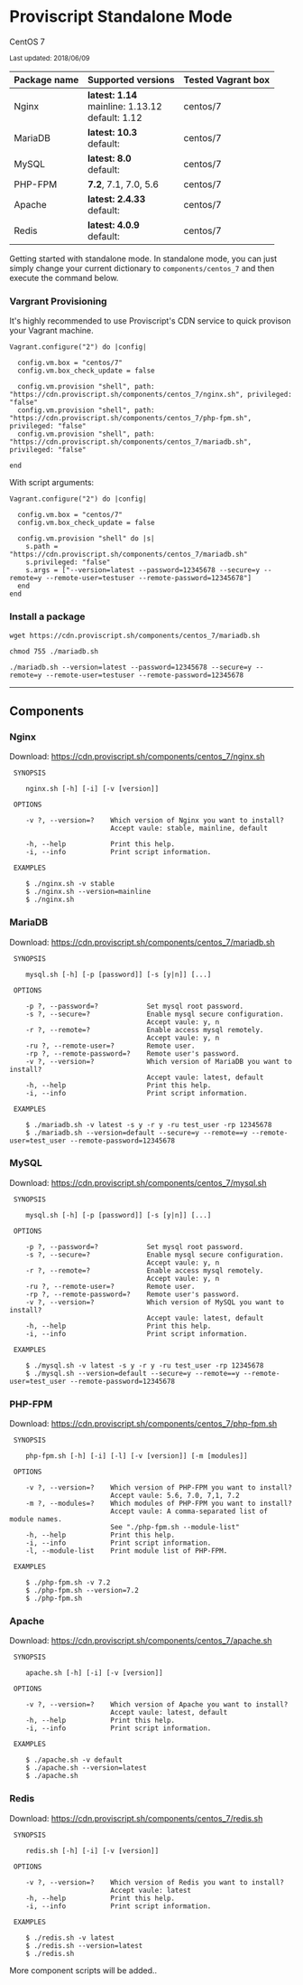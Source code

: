 # Proviscript Standalone Mode

CentOS 7

<small>Last updated: 2018/06/09</small>

| Package name  | Supported versions | Tested Vagrant box |
|---|---|---|
|  Nginx | **latest: 1.14**<br />mainline: 1.13.12<br />default: 1.12 | centos/7 | 
|  MariaDB |  **latest: 10.3**<br />default:  | centos/7 |
|  MySQL |  **latest: 8.0**<br />default:  | centos/7 |
|  PHP-FPM |  **7.2**, 7.1, 7.0, 5.6 | centos/7 |
|  Apache |  **latest: 2.4.33**<br />default:  | centos/7 |
|  Redis |  **latest: 4.0.9**<br />default: | centos/7 |

Getting started with standalone mode. In standalone mode, you can just simply change your current dictionary to `components/centos_7` and then execute the command below.

### Vargrant Provisioning

It's highly recommended to use Proviscript's CDN service to quick provison your Vagrant machine.

```shell
Vagrant.configure("2") do |config|
  
  config.vm.box = "centos/7"
  config.vm.box_check_update = false

  config.vm.provision "shell", path: "https://cdn.proviscript.sh/components/centos_7/nginx.sh", privileged: "false"
  config.vm.provision "shell", path: "https://cdn.proviscript.sh/components/centos_7/php-fpm.sh", privileged: "false"
  config.vm.provision "shell", path: "https://cdn.proviscript.sh/components/centos_7/mariadb.sh", privileged: "false"
  
end
```

With script arguments:

```shell
Vagrant.configure("2") do |config|
  
  config.vm.box = "centos/7"
  config.vm.box_check_update = false

  config.vm.provision "shell" do |s|
    s.path = "https://cdn.proviscript.sh/components/centos_7/mariadb.sh"
    s.privileged: "false"
    s.args = ["--version=latest --password=12345678 --secure=y --remote=y --remote-user=testuser --remote-password=12345678"]
  end
end
```

### Install a package

```shell
wget https://cdn.proviscript.sh/components/centos_7/mariadb.sh
```
```shell
chmod 755 ./mariadb.sh
```
```shell
./mariadb.sh --version=latest --password=12345678 --secure=y --remote=y --remote-user=testuser --remote-password=12345678
```

---

## Components

### Nginx

Download:
https://cdn.proviscript.sh/components/centos_7/nginx.sh

```
 SYNOPSIS

    nginx.sh [-h] [-i] [-v [version]]

 OPTIONS

    -v ?, --version=?    Which version of Nginx you want to install?
                         Accept vaule: stable, mainline, default
                         
    -h, --help           Print this help.
    -i, --info           Print script information.

 EXAMPLES

    $ ./nginx.sh -v stable
    $ ./nginx.sh --version=mainline
    $ ./nginx.sh
```

### MariaDB

Download:
https://cdn.proviscript.sh/components/centos_7/mariadb.sh


```
 SYNOPSIS

    mysql.sh [-h] [-p [password]] [-s [y|n]] [...]

 OPTIONS

    -p ?, --password=?            Set mysql root password.
    -s ?, --secure=?              Enable mysql secure configuration.
                                  Accept vaule: y, n
    -r ?, --remote=?              Enable access mysql remotely.
                                  Accept vaule: y, n
    -ru ?, --remote-user=?        Remote user.
    -rp ?, --remote-password=?    Remote user's password.
    -v ?, --version=?             Which version of MariaDB you want to install?
                                  Accept vaule: latest, default
    -h, --help                    Print this help.
    -i, --info                    Print script information.

 EXAMPLES

    $ ./mariadb.sh -v latest -s y -r y -ru test_user -rp 12345678
    $ ./mariadb.sh --version=default --secure=y --remote==y --remote-user=test_user --remote-password=12345678

```

### MySQL

Download:
https://cdn.proviscript.sh/components/centos_7/mysql.sh


```
 SYNOPSIS

    mysql.sh [-h] [-p [password]] [-s [y|n]] [...]

 OPTIONS

    -p ?, --password=?            Set mysql root password.
    -s ?, --secure=?              Enable mysql secure configuration.
                                  Accept vaule: y, n
    -r ?, --remote=?              Enable access mysql remotely.
                                  Accept vaule: y, n
    -ru ?, --remote-user=?        Remote user.
    -rp ?, --remote-password=?    Remote user's password.
    -v ?, --version=?             Which version of MySQL you want to install?
                                  Accept vaule: latest, default
    -h, --help                    Print this help.
    -i, --info                    Print script information.

 EXAMPLES

    $ ./mysql.sh -v latest -s y -r y -ru test_user -rp 12345678
    $ ./mysql.sh --version=default --secure=y --remote==y --remote-user=test_user --remote-password=12345678

```

### PHP-FPM

Download:
https://cdn.proviscript.sh/components/centos_7/php-fpm.sh

```
 SYNOPSIS

    php-fpm.sh [-h] [-i] [-l] [-v [version]] [-m [modules]]

 OPTIONS

    -v ?, --version=?    Which version of PHP-FPM you want to install?
                         Accept vaule: 5.6, 7.0, 7,1, 7.2
    -m ?, --modules=?    Which modules of PHP-FPM you want to install?
                         Accept vaule: A comma-separated list of module names.
                         See "./php-fpm.sh --module-list"
    -h, --help           Print this help.
    -i, --info           Print script information.
    -l, --module-list    Print module list of PHP-FPM.

 EXAMPLES

    $ ./php-fpm.sh -v 7.2
    $ ./php-fpm.sh --version=7.2
    $ ./php-fpm.sh
```

### Apache

Download:
https://cdn.proviscript.sh/components/centos_7/apache.sh

```
 SYNOPSIS

    apache.sh [-h] [-i] [-v [version]]

 OPTIONS

    -v ?, --version=?    Which version of Apache you want to install?
                         Accept vaule: latest, default
    -h, --help           Print this help.
    -i, --info           Print script information.

 EXAMPLES

    $ ./apache.sh -v default
    $ ./apache.sh --version=latest
    $ ./apache.sh

```

### Redis

Download:
https://cdn.proviscript.sh/components/centos_7/redis.sh

```
 SYNOPSIS

    redis.sh [-h] [-i] [-v [version]]

 OPTIONS

    -v ?, --version=?    Which version of Redis you want to install?
                         Accept vaule: latest
    -h, --help           Print this help.
    -i, --info           Print script information.

 EXAMPLES

    $ ./redis.sh -v latest
    $ ./redis.sh --version=latest
    $ ./redis.sh

```

More component scripts will be added..
